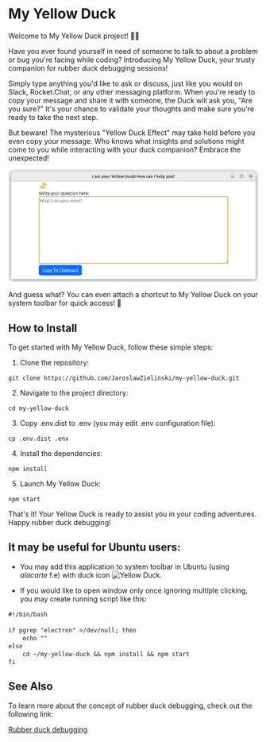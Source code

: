 # My Yellow Duck

Welcome to My Yellow Duck project! 🦆🌼

Have you ever found yourself in need of someone to talk to about a problem or bug you're facing while coding? Introducing My Yellow Duck, your trusty companion for rubber duck debugging sessions!

Simply type anything you'd like to ask or discuss, just like you would on Slack, Rocket.Chat, or any other messaging platform. When you're ready to copy your message and share it with someone, the Duck will ask you, "Are you sure?" It's your chance to validate your thoughts and make sure you're ready to take the next step.

But beware! The mysterious "Yellow Duck Effect" may take hold before you even copy your message. Who knows what insights and solutions might come to you while interacting with your duck companion? Embrace the unexpected!

![Yellow Duck](docs/yellowduck.png)

And guess what? You can even attach a shortcut to My Yellow Duck on your system toolbar for quick access! 🚀

## How to Install

To get started with My Yellow Duck, follow these simple steps:

1. Clone the repository:
```shell
git clone https://github.com/JaroslawZielinski/my-yellow-duck.git
```
2. Navigate to the project directory:
```shell
cd my-yellow-duck
````
3. Copy .env.dist to .env (you may edit .env configuration file):
```shell
cp .env.dist .env
````
4. Install the dependencies:
```shell
npm install
````
5. Launch My Yellow Duck:
```shell
npm start
````
That's it! Your Yellow Duck is ready to assist you in your coding adventures. Happy rubber duck debugging!

## It may be useful for Ubuntu users:

* You may add this application to system toolbar in Ubuntu (using _alacarte_ f.e) with duck icon ![Yellow Duck](yellow-duck.png).

* If you would like to open window only once ignoring multiple clicking,
you may create running script like this:
```shell
#!/bin/bash

if pgrep "electron" >/dev/null; then
    echo ""
else
    cd ~/my-yellow-duck && npm install && npm start
fi
```

## See Also
To learn more about the concept of rubber duck debugging, check out the following link:

[Rubber duck debugging](https://en.wikipedia.org/wiki/Rubber_duck_debugging)
